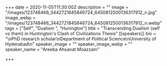 +++
date = 2020-11-05T11:30:00Z
description = ""
image = "/images/123748466_3442721845846724_6450812500136317912_n.jpg"
image_webp = "/images/123748466_3442721845846724_6450812500136317912_n.webp"
tags = ["Self", "Dualism ", "Hunington"]
title = "Transcending Dualism (self vs them) in Huntington's Clash of Civilizations Thesis"
[[speakers]]
bio = "\nPhD research scholar\nDepartment of Political Science\nUniversity of Hyderabad\n"
speaker_image = ""
speaker_image_webp = ""
speaker_name = "Areeba Ahsanat Moazzam"

+++
